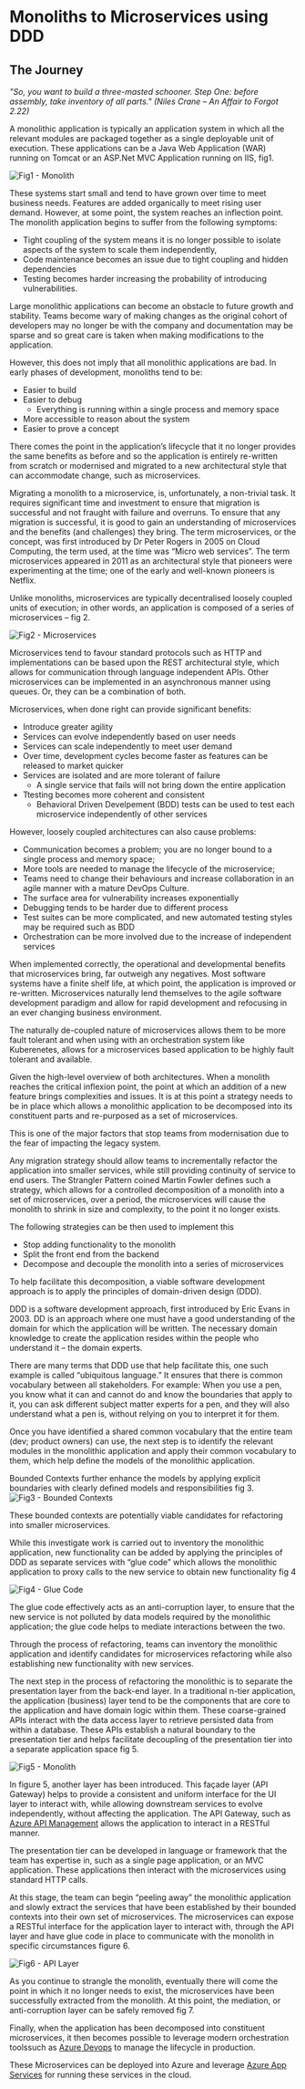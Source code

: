 # Monoliths to Microservices using DDD

## The Journey
  *"So, you want to build a three-masted schooner. Step One: before assembly, take inventory of all parts."  (Niles Crane – An Affair to Forgot 2.22)*

A monolithic application is typically an application system in which all the relevant modules are packaged together as a single deployable unit of execution. These applications can be a Java Web Application (WAR) running on Tomcat or an ASP.Net MVC Application running on IIS, fig1.

![Fig1 - Monolith](fig1.jpg "Fig 1 A Typical Monolith Architecture")

These systems start small and tend to have grown over time to meet business needs. Features are added organically to meet rising user demand. However, at some point, the system reaches an inflection point. The monolith application begins to suffer from the following symptoms:
- Tight coupling of the system means it is no longer possible to isolate aspects of the system to scale them independently, 
- Code maintenance becomes an issue due to tight coupling and hidden dependencies
- Testing becomes harder increasing the probability of introducing vulnerabilities. 

Large monolithic applications can become an obstacle to future growth and stability.  Teams become wary of making changes as the original cohort of developers may no longer be with the company and documentation may be sparse and so great care is taken when making modifications to the application.

However, this does not imply that all monolithic applications are bad. In early phases of development, monoliths tend to be:
- Easier to build
- Easier to debug
    - Everything is running within a single process and memory space
- More accessible to reason about the system 
- Easier to prove a concept 

There comes the point in the application’s lifecycle that it no longer provides the same benefits as before and so the application is entirely re-written from scratch or modernised and migrated to a new architectural style that can accommodate change, such as microservices.

Migrating a monolith to a microservice, is, unfortunately, a non-trivial task. It requires significant time and investment to ensure that migration is successful and not fraught with failure and overruns. To ensure that any migration is successful, it is good to gain an understanding of microservices and the benefits (and challenges) they bring. The term microservices, or the concept, was first introduced by Dr Peter Rogers in 2005 on Cloud Computing, the term used, at the time was “Micro web services”. The term microservices appeared in 2011 as an architectural style that pioneers were experimenting at the time; one of the early and well-known pioneers is Netflix.

Unlike monoliths, microservices are typically decentralised loosely coupled units of execution; in other words, an application is composed of a series of microservices – fig 2. 
 
![Fig2 - Microservices](fig2.jpg "Fig 1 A Typical Microservices Architecture")

Microservices tend to favour standard protocols such as HTTP and implementations can be based upon the REST architectural style, which allows for communication through language independent APIs. Other microservices can be implemented in an asynchronous manner using queues. Or, they can be a combination of both. 

Microservices, when done right can provide significant benefits:
-	Introduce greater agility
-	Services can evolve independently based on user needs
-	Services can scale independently to meet user demand
-	Over time, development cycles become faster as features can be released to market quicker
-	Services are isolated and are more tolerant of failure
    -	A single service that fails will not bring down the entire application
-	Ttesting becomes more coherent and consistent 
    -	Behavioral Driven Develpement (BDD) tests can be used to test each microservice independently of other services

However, loosely coupled architectures can also cause problems:
- Communication becomes a problem; you are no longer bound to a single process and memory space; 
- More tools are needed to manage the lifecycle of the microservice; 
- Teams need to change their behaviours and increase collaboration in an agile manner with a mature DevOps Culture. 
- The surface area for vulnerability increases exponentially 
- Debugging tends to be harder due to different process
- Test suites can be more complicated, and new automated testing styles may be required such as BDD
- Orchestration can be more involved due to the increase of independent services

When implemented correctly, the operational and developmental benefits that microservices bring, far outweigh any negatives. Most software systems have a finite shelf life, at which point, the application is improved or re-written. Microservices naturally lend themselves to the agile software development paradigm and allow for rapid development and refocusing in an ever changing business environment. 

The naturally de-coupled nature of microservices allows them to be more fault tolerant and when using with an orchestration system like Kuberenetes, allows for a microservices based application to be highly fault tolerant and available.

Given the high-level overview of both architectures. When a monolith reaches the critical inflexion point, the point at which an addition of a new feature brings complexities and issues. It is at this point a strategy needs to be in place which allows a monolithic application to be decomposed into its constituent parts and re-purposed as a set of microservices. 

This is one of the major factors that stop teams from modernisation due to the fear of impacting the legacy system.

Any migration strategy should allow teams to incrementally refactor the application into smaller services, while still providing continuity of service to end users. The Strangler Pattern coined Martin Fowler defines such a strategy, which allows for a controlled decomposition of a monolith into a set of microservices, over a period, the microservices will cause the monolith to shrink in size and complexity, to the point it no longer exists.

The following strategies can be then used to implement this
- Stop adding functionality to the monolith
- Split the front end from the backend
- Decompose and decouple the monolith into a series of microservices

To help facilitate this decomposition, a viable software development approach is to apply the principles of domain-driven design (DDD). 

DDD is a software development approach, first introduced by Eric Evans in 2003. DD is an approach  where one must have a good understanding of the domain for which the application will be written. The necessary domain knowledge to create the application resides within the people who understand it – the domain experts. 

There are many terms that DDD use that help facilitate this, one such example is called “ubiquitous language.” It ensures that there is common vocabulary between all stakeholders. For example: When you use a pen, you know what it can and cannot do and know the boundaries that apply to it, you can ask different subject matter experts for a pen, and they will also understand what a pen is, without relying on you to interpret it for them.

Once you have identified a shared common vocabulary that the entire team (dev; product owners) can use, the next step is to identify the relevant modules in the monolithic application and apply their common vocabulary to them, which help define the models of the monolithic application.

Bounded Contexts further enhance the models by applying explicit boundaries with clearly defined models and responsibilities fig 3.
![Fig3 - Bounded Contexts](fig3.jpg "Fig 1 Bounded Context wihtin a Monolith")

These bounded contexts are potentially viable candidates for refactoring into smaller microservices.

While this investigate work is carried out to inventory the monolithic application, new functionality can be added by applying the principles of DDD as separate services with “glue code” which allows the monolithic application to proxy calls to the new service to obtain new functionality fig 4

![Fig4 - Glue Code](fig4.jpg "Fig 1 Glue Code to allow a Monolith to interact with a new Service")

The glue code effectively acts as an anti-corruption layer, to ensure that the new service is not polluted by data models required by the monolithic application; the glue code helps to mediate interactions between the two. 

Through the process of refactoring, teams can inventory the monolithic application and identify candidates for microservices refactoring while also establishing new functionality with new services.

The next step in the process of refactoring the monolithic is to separate the presentation layer from the back-end layer. In a traditional n-tier application, the application (business) layer tend to be the components that are core to the application and have domain logic within them. These coarse-grained APIs interact with the data access layer to retrieve persisted data from within a database. These APIs establish a natural boundary to the presentation tier and helps facilitate decoupling of the presentation tier into a separate application space fig 5.

![Fig5 - Monolith](fig1.jpg "Fig 1 A Typical Monolith Architecture")







In figure 5, another layer has been introduced. This façade layer (API Gateway) helps to provide a consistent and uniform interface for the UI layer to interact with, while allowing downstream services to evolve independently, without affecting the application. The API Gateway, such as [Azure API Management](https://azure.microsoft.com/en-gb/services/api-management/) allows the application to interact in a RESTful manner.

The presentation tier can be developed in language or framework that the team has expertise in, such as a single page application, or an MVC application. These applications then interact with the microservices using standard HTTP calls.

At this stage, the team can begin “peeling away” the monolithic application and slowly extract the services that have been established by their bounded contexts into their own set of microservices. The microservices can expose a RESTful interface for the application layer to interact with, through the API layer and have glue code in place to communicate with the monolith in specific circumstances figure 6.



![Fig6 - API Layer](fig6.jpg "Fig 6 API Layer to peel away microservices")

As you continue to strangle the monolith, eventually there will come the point in which it no longer needs to exist, the microservices have been successfully extracted from the monolith. At this point, the mediation, or anti-corruption layer can be safely removed fig 7. 

Finally, when the application has been decomposed into constituent microservices, it then becomes possible to leverage modern orchestration toolssuch as [Azure Devops](https://azure.microsoft.com/en-gb/services/devops/) to manage the lifecycle in production. 

These Microservices can be deployed into Azure and leverage [Azure App Services](https://azure.microsoft.com/en-gb/services/app-service/) for running these services in the cloud.

